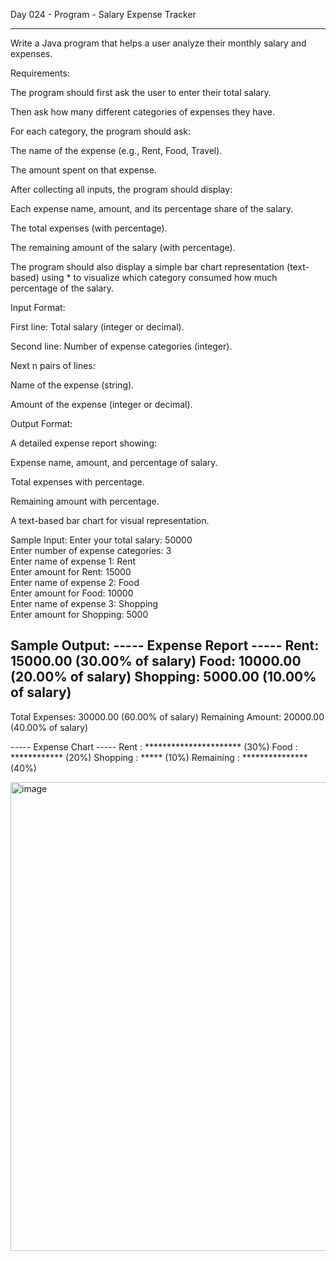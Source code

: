 Day 024 - Program - Salary Expense Tracker
__________________________________________________________________________________
Write a Java program that helps a user analyze their monthly salary and expenses.

Requirements:

The program should first ask the user to enter their total salary.

Then ask how many different categories of expenses they have.

For each category, the program should ask:

The name of the expense (e.g., Rent, Food, Travel).

The amount spent on that expense.

After collecting all inputs, the program should display:

Each expense name, amount, and its percentage share of the salary.

The total expenses (with percentage).

The remaining amount of the salary (with percentage).

The program should also display a simple bar chart representation (text-based) using * to visualize which category consumed how much percentage of the salary.

Input Format:

First line: Total salary (integer or decimal).

Second line: Number of expense categories (integer).

Next n pairs of lines:

Name of the expense (string).

Amount of the expense (integer or decimal).

Output Format:

A detailed expense report showing:

Expense name, amount, and percentage of salary.

Total expenses with percentage.

Remaining amount with percentage.

A text-based bar chart for visual representation.

Sample Input:
Enter your total salary: 50000  
Enter number of expense categories: 3  
Enter name of expense 1: Rent  
Enter amount for Rent: 15000  
Enter name of expense 2: Food  
Enter amount for Food: 10000  
Enter name of expense 3: Shopping  
Enter amount for Shopping: 5000  

Sample Output:
----- Expense Report -----
Rent: 15000.00 (30.00% of salary)
Food: 10000.00 (20.00% of salary)
Shopping: 5000.00 (10.00% of salary)
--------------------------
Total Expenses: 30000.00 (60.00% of salary)
Remaining Amount: 20000.00 (40.00% of salary)

----- Expense Chart -----
Rent      : ********************** (30%)
Food      : ************ (20%)
Shopping  : ***** (10%)
Remaining : *************** (40%)



<img width="543" height="750" alt="image" src="https://github.com/user-attachments/assets/52184cd9-3064-4a43-99f7-bcbcb3b339a0" />

